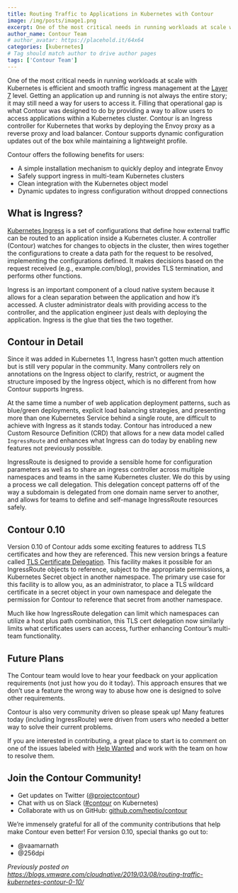 ```yaml
---
title: Routing Traffic to Applications in Kubernetes with Contour
image: /img/posts/image1.png
excerpt: One of the most critical needs in running workloads at scale with Kubernetes is efficient and smooth traffic ingress management at the Layer 7 level.
author_name: Contour Team
# author_avatar: https://placehold.it/64x64
categories: [kubernetes]
# Tag should match author to drive author pages
tags: ['Contour Team']
---
```

One of the most critical needs in running workloads at scale with Kubernetes is efficient and smooth traffic ingress management at the [Layer 7](https://en.wikipedia.org/wiki/OSI_model#Layer_7:_Application_Layer) level. Getting an application up and running is not always the entire story; it may still need a way for users to access it. Filling that operational gap is what Contour was designed to do by providing a way to allow users to access applications within a Kubernetes cluster.
Contour is an Ingress controller for Kubernetes that works by deploying the Envoy proxy as a reverse proxy and load balancer. Contour supports dynamic configuration updates out of the box while maintaining a lightweight profile.

Contour offers the following benefits for users:
* A simple installation mechanism to quickly deploy and integrate Envoy
* Safely support ingress in multi-team Kubernetes clusters
* Clean integration with the Kubernetes object model
* Dynamic updates to ingress configuration without dropped connections

## What is Ingress?
[Kubernetes Ingress](https://kubernetes.io/docs/concepts/services-networking/ingress/) is a set of configurations that define how external traffic can be routed to an application inside a Kubernetes cluster. A controller (Contour) watches for changes to objects in the cluster, then wires together the configurations to create a data path for the request to be resolved, implementing the configurations defined. It makes decisions based on the request received (e.g., example.com/blog), provides TLS termination, and performs other functions.

Ingress is an important component of a cloud native system because it allows for a clean separation between the application and how it’s accessed. A cluster administrator deals with providing access to the controller, and the application engineer just deals with deploying the application. Ingress is the glue that ties the two together.

## Contour in Detail
Since it was added in Kubernetes 1.1, Ingress hasn’t gotten much attention but is still very popular in the community. Many controllers rely on annotations on the Ingress object to clarify, restrict, or augment the structure imposed by the Ingress object, which is no different from how Contour supports Ingress.

At the same time a number of web application deployment patterns, such as blue/green deployments, explicit load balancing strategies, and presenting more than one Kubernetes Service behind a single route, are difficult to achieve with Ingress as it stands today. Contour has introduced a new Custom Resource Definition (CRD) that allows for a new data model called `IngressRoute` and enhances what Ingress can do today by enabling new features not previously possible.

IngressRoute is designed to provide a sensible home for configuration parameters as well as to share an ingress controller across multiple namespaces and teams in the same Kubernetes cluster. We do this by using a process we call delegation. This delegation concept patterns off of the way a subdomain is delegated from one domain name server to another, and allows for teams to define and self-manage IngressRoute resources safely.

## Contour 0.10
Version 0.10 of Contour adds some exciting features to address TLS certificates and how they are referenced. This new version brings a feature called [TLS Certificate Delegation](https://github.com/heptio/contour/blob/master/design/tls-certificate-delegation.md). This facility makes it possible for an IngressRoute objects to reference, subject to the appropriate permissions, a Kubernetes Secret object in another namespace. The primary use case for this facility is to allow you, as an administrator, to place a TLS wildcard certificate in a secret object in your own namespace and delegate the permission for Contour to reference that secret from another namespace.

Much like how IngressRoute delegation can limit which namespaces can utilize a host plus path combination, this TLS cert delegation now similarly limits what certificates users can access, further enhancing Contour’s multi-team functionality.

## Future Plans
The Contour team would love to hear your feedback on your application requirements (not just how you do it today). This approach ensures that we don’t use a feature the wrong way to abuse how one is designed to solve other requirements.

Contour is also very community driven so please speak up! Many features today (including IngressRoute) were driven from users who needed a better way to solve their current problems.

If you are interested in contributing, a great place to start is to comment on one of the issues labeled with [Help Wanted](https://github.com/heptio/contour/issues?q=is%3Aopen+is%3Aissue+label%3A%22help+wanted%22) and work with the team on how to resolve them.

## Join the Contour Community!
* Get updates on Twitter ([@projectcontour](https://twitter.com/projectcontour))
* Chat with us on Slack ([#contour](https://kubernetes.slack.com/messages/C8XRH2R4J) on Kubernetes)
* Collaborate with us on GitHub: [github.com/heptio/contour](https://github.com/heptio/contour)

We’re immensely grateful for all of the community contributions that help make Contour even better! For version 0.10, special thanks go out to:
* @vaamarnath
* @256dpi

_Previously posted on <https://blogs.vmware.com/cloudnative/2019/03/08/routing-traffic-kubernetes-contour-0-10/>_
